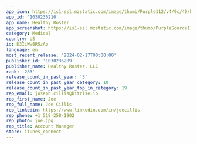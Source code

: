 ```yaml
---
app_icon: https://is1-ssl.mzstatic.com/image/thumb/Purple112/v4/9c/40/bb/9c40bb2c-412f-85c7-79f8-231555d7b1f2/AppIcon-0-1x_U007emarketing-0-7-0-85-220.png/1024x1024bb.png
app_id: '1030236210'
app_name: Healthy Roster
app_screenshot: https://is1-ssl.mzstatic.com/image/thumb/PurpleSource112/v4/af/b1/95/afb1958c-ef21-5dd6-6f7e-abc2be30f7e5/2d1b6be0-bd90-4e31-9c9d-1e3aac8a1935_Simulator_Screen_Shot_-_iPhone_11_Pro_Max_-_2024-02-15_at_16.53.39.png/1242x2688bb.png
category: Medical
country: US
id: D3IiWw8R5zAp
language: en
most_recent_release: '2024-02-17T00:00:00'
publisher_id: '1030236209'
publisher_name: Healthy Roster, LLC
rank: '283'
release_count_in_past_year: '3'
release_count_in_past_year_category: 10
release_count_in_past_year_top_in_category: 19
rep_email: joseph.cillis@bitrise.io
rep_first_name: Joe
rep_full_name: Joe Cillis
rep_linkedin: https://www.linkedin.com/in/joecillis
rep_phone: +1 518-258-1902
rep_photo: joe.jpg
rep_title: Account Manager
store: itunes_connect
---
```


